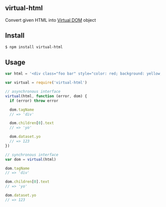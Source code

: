 ## virtual-html

Convert given HTML into [Virtual DOM](http://npmjs.org/virtual-dom) object

## Install

```bash
$ npm install virtual-html
```

## Usage

```js
var html = '<div class="foo bar" style="color: red; background: yellow;" data-yo="123">yo</div>';

var virtual = require('virtual-html')

// asynchronous interface
virtual(html, function (error, dom) {
  if (error) throw error

  dom.tagName
  // => 'div'

  dom.children[0].text
  // => 'yo'

  dom.dataset.yo
  // => 123
})

// synchronous interface
var dom = virtual(html)

dom.tagName
// => 'div'

dom.children[0].text
// => 'yo'

dom.dataset.yo
// => 123
```
